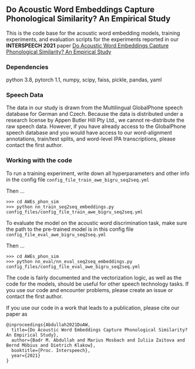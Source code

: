 ## Do Acoustic Word Embeddings Capture Phonological Similarity? An Empirical Study

This is the code base for the acoustic word embedding models, training experiments, and evaluation scripts for the experiments reported in our **INTERSPEECH 2021** paper [Do Acoustic Word Embeddings Capture Phonological Similarity? An Empirical Study](https://arxiv.org/pdf/2106.08686.pdf)

<!-- To cite the paper

```
@inproceedings{Abdullah2021DoAW,
  title={Do Acoustic Word Embeddings Capture Phonological Similarity? An Empirical Study},
  author={Badr M. Abdullah and Marius Mosbach and Iuliia Zaitova and Bernd Möbius and Dietrich Klakow},
  booktitle={Proc. Interspeech},
  year={2021}
}
``` -->

### Dependencies

python 3.8, pytorch 1.1, numpy, scipy, faiss, pickle, pandas, yaml


### Speech Data
The data in our study is drawn from the Multilingual GlobalPhone speech database for  German and  Czech. Because the data is distributed under a research license by Appen Butler Hill Pty Ltd., we cannot re-distribute the raw speech data. However, if you have already access to the GlobalPhone speech database and you would have access to our word-alignment annotations, train/test splits, and word-level IPA transcriptions, please contact the first author. 


### Working with the code
To run a training experiment, write down all hyperparameters and other info in the config file ```config_file_train_awe_bigru_seq2seq.yml```

Then ...

```
>>> cd AWEs_phon_sim
>>> python nn_train_seq2seq_embeddings.py config_files/config_file_train_awe_bigru_seq2seq.yml
```

To evaluate the model on the acoustic word discrimination task, make sure the path to the pre-trained model is in this config file ```config_file_eval_awe_bigru_seq2seq.yml```

Then ...


```
>>> cd AWEs_phon_sim
>>> python nn_eval/nn_eval_seq2seq_embeddings.py config_files/config_file_eval_awe_bigru_seq2seq.yml
```

The code is fairly documented and the vectorization logic, as well as the code for the models, should be useful for other speech technology tasks. If you use our code and encounter problems, please create an issue or contact the first author. 


If you use our code in a work that leads to a publication, please cite our paper as 

```
@inproceedings{Abdullah2021DoAW,
  title={Do Acoustic Word Embeddings Capture Phonological Similarity? An Empirical Study},
  author={Badr M. Abdullah and Marius Mosbach and Iuliia Zaitova and Bernd Möbius and Dietrich Klakow},
  booktitle={Proc. Interspeech},
  year={2021}
}
```